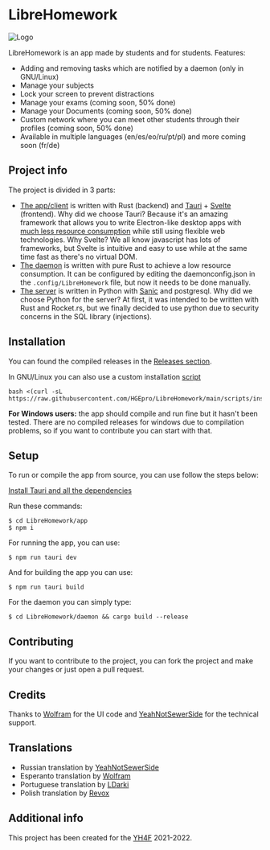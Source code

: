 # LibreHomework

![Logo](/LibreHomework/app/src-tauri/iconsSquare310x312Logo.png/ "Employee Data title")


LibreHomework is an app made by students and for students. Features:
- Adding and removing tasks which are notified by a daemon (only in GNU/Linux)
- Manage your subjects
- Lock your screen to prevent distractions
- Manage your exams (coming soon, 50% done)
- Manage your Documents (coming soon, 50% done)
- Custom network where you can meet other students through their profiles (coming soon, 50% done)
- Available in multiple languages (en/es/eo/ru/pt/pl) and more coming soon (fr/de)

## Project info
The project is divided in 3 parts:
- [The app/client](https://github.com/HGEpro/LibreHomework/tree/master/app) is written with Rust (backend) and [Tauri](https://github.com/tauri-apps/tauri) + [Svelte](https://github.com/sveltejs/svelte) (frontend). Why did we choose Tauri? Because it's an amazing framework that allows you to write Electron-like desktop apps with [much less resource consumption](https://github.com/tauri-apps/tauri#comparison-between-tauri-and-electron) while still using flexible web technologies. Why Svelte? We all know javascript has lots of frameworks, but Svelte is intuitive and easy to use while at the same time fast as there's no virtual DOM.
- [The daemon](https://github.com/HGEpro/LibreHomework/tree/master/daemon) is written with pure Rust to achieve a low resource consumption. It can be configured by editing the daemonconfig.json in the `.config/LibreHomework` file, but now it needs to be done manually.
- [The server](https://github.com/HGEpro/LibreHomework/tree/master/server) is written in Python with [Sanic](https://github.com/sanic-org/sanic) and postgresql. Why did we choose Python for the server? At first, it was intended to be written with Rust and Rocket.rs, but we finally decided to use python due to security concerns in the SQL library (injections).

## Installation
You can found the compiled releases in the [Releases section](https://github.com/HGEpro/LibreHomework/releases).

In GNU/Linux you can also use a custom installation [script](https://github.com/HGEpro/LibreHomework/tree/main/scripts)
```
bash <(curl -sL https://raw.githubusercontent.com/HGEpro/LibreHomework/main/scripts/install.sh)
```

**For Windows users:** the app should compile and run fine but it hasn't been tested. There are no compiled releases for windows due to compilation problems, so if you want to contribute you can start with that.

## Setup
To run or compile the app from source, you can use follow the steps below:

[Install Tauri and all the dependencies](https://tauri.studio/docs/getting-started/prerequisites)

Run these commands:

```
$ cd LibreHomework/app
$ npm i
```
For running the app, you can use:
```
$ npm run tauri dev
```
And for building the app you can use:
```
$ npm run tauri build
```

For the daemon you can simply type:
```
$ cd LibreHomework/daemon && cargo build --release
```

## Contributing
If you want to contribute to the project, you can fork the project and make your changes or just open a pull request.

## Credits
Thanks to [Wolfram](https://github.com/fabiopolancoe) for the UI code and [YeahNotSewerSide](https://github.com/DoctorEenot) for the technical support.

## Translations
- Russian translation by [YeahNotSewerSide](https://github.com/DoctorEenot)
- Esperanto translation by [Wolfram](https://github.com/fabiopolancoe)
- Portuguese translation by [LDarki](https://github.com/LDarki)
- Polish translation by [Revox](https://github.com/revoxhere)

## Additional info
This project has been created for the [YH4F](https://fsfe.org/activities/yh4f/) 2021-2022.

